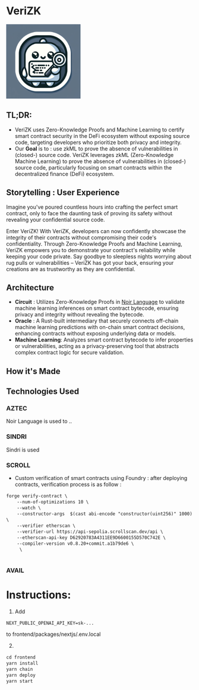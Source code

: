 # VeriZK


<img src="./docs/LOGO.png" alt="Logo" width="200" />

## TL;DR: 

- VeriZK uses Zero-Knowledge Proofs and Machine Learning to certify smart contract security in the DeFi ecosystem without exposing source code, targeting developers who prioritize both privacy and integrity.
- Our **Goal** is to : use zkML to prove the absence of vulnerabilities in (closed-) source code. VeriZK leverages zkML (Zero-Knowledge Machine Learning) to prove the absence of vulnerabilities in (closed-) source code, particularly focusing on smart contracts within the decentralized finance (DeFi) ecosystem.

## Storytelling : User Experience 

Imagine you've poured countless hours into crafting the perfect smart contract, only to face the daunting task of proving its safety without revealing your confidential source code.

Enter VeriZK! With VeriZK, developers can now confidently showcase the integrity of their contracts without compromising their code's confidentiality. Through Zero-Knowledge Proofs and Machine Learning, VeriZK empowers you to demonstrate your contract's reliability while keeping your code private. Say goodbye to sleepless nights worrying about rug pulls or vulnerabilities – VeriZK has got your back, ensuring your creations are as trustworthy as they are confidential.

## Architecture 

- **Circuit** : Utilizes Zero-Knowledge Proofs in [Noir Language](https://noir-lang.org/docs/getting_started/installation/) to validate machine learning inferences on smart contract bytecode, ensuring privacy and integrity without revealing the bytecode.
- **Oracle** : A Rust-built intermediary that securely connects off-chain machine learning predictions with on-chain smart contract decisions, enhancing contracts without exposing underlying data or models.
- **Machine Learning**: Analyzes smart contract bytecode to infer properties or vulnerabilities, acting as a privacy-preserving tool that abstracts complex contract logic for secure validation.

## How it's Made



## Technologies Used

### AZTEC 

Noir Language is used to .. 

### SINDRI 

Sindri is used 

### SCROLL 

- Custom verification of smart contracts using Foundry : after deploying contracts, verification process is as follow :
```
forge verify-contract \
    --num-of-optimizations 10 \
    --watch \
    --constructor-args  $(cast abi-encode "constructor(uint256)" 1000) \
    --verifier etherscan \
    --verifier-url https://api-sepolia.scrollscan.dev/api \
    --etherscan-api-key D62920783A4311EE9D6600155D570C742E \
    --compiler-version v0.8.20+commit.a1b79de6 \
     \
    
``` 

### AVAIL 



# Instructions:

1. Add 
```
NEXT_PUBLIC_OPENAI_API_KEY=sk-...
```

to frontend/packages/nextjs/.env.local

2. 

```
cd frontend
yarn install
yarn chain
yarn deploy
yarn start
```
